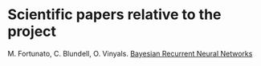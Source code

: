 # Scientific papers relative to the project

M. Fortunato, C. Blundell, O. Vinyals. [Bayesian Recurrent Neural Networks](https://arxiv.org/pdf/1704.02798v3.pdf)
